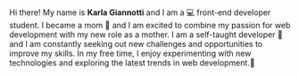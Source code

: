 Hi there! My name is **Karla Giannotti** and I am a 💻 front-end developer student. I became a mom 🤱 and I am excited to combine my passion for web development with my new role as a mother. I am a self-taught developer 🧠 and I am constantly seeking out new challenges and opportunities to improve my skills. In my free time, I enjoy experimenting with new technologies and exploring the latest trends in web development.🚀

